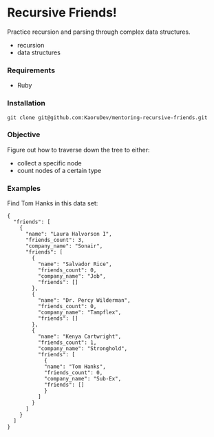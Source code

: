 # Recursive Friends!

Practice recursion and parsing through complex data structures.
- recursion
- data structures


### Requirements
- Ruby


### Installation
```
git clone git@github.com:KaoruDev/mentoring-recursive-friends.git
```


### Objective

Figure out how to traverse down the tree to either:
 - collect a specific node
 - count nodes of a certain type

### Examples
Find Tom Hanks in this data set:
```
{
  "friends": [
    {
      "name": "Laura Halvorson I",
      "friends_count": 3,
      "company_name": "Sonair",
      "friends": [
        {
          "name": "Salvador Rice",
          "friends_count": 0,
          "company_name": "Job",
          "friends": []
        },
        {
          "name": "Dr. Percy Wilderman",
          "friends_count": 0,
          "company_name": "Tampflex",
          "friends": []
        },
        {
          "name": "Kenya Cartwright",
          "friends_count": 1,
          "company_name": "Stronghold",
          "friends": [
            {
            "name": "Tom Hanks",
            "friends_count": 0,
            "company_name": "Sub-Ex",
            "friends": []
            }
          ]
        }
      ]
    }
  ]
}
```


